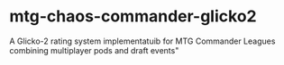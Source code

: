 # mtg-chaos-commander-glicko2
A Glicko-2 rating system implementatuib for MTG Commander Leagues combining multiplayer pods and draft events"
